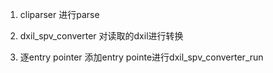 1. cliparser 进行parse

2. dxil_spv_converter 对读取的dxil进行转换
3. 逐entry pointer  添加entry pointe进行dxil_spv_converter_run